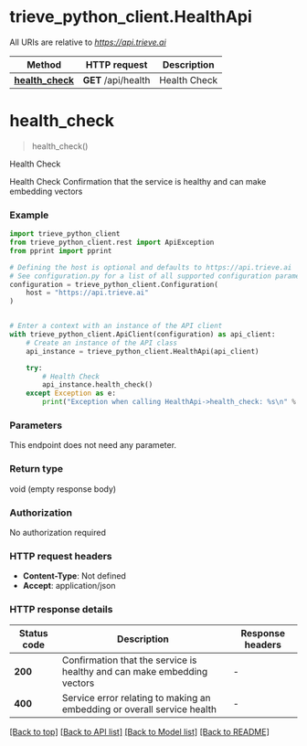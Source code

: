 # trieve_python_client.HealthApi

All URIs are relative to *https://api.trieve.ai*

Method | HTTP request | Description
------------- | ------------- | -------------
[**health_check**](HealthApi.md#health_check) | **GET** /api/health | Health Check


# **health_check**
> health_check()

Health Check

Health Check  Confirmation that the service is healthy and can make embedding vectors

### Example


```python
import trieve_python_client
from trieve_python_client.rest import ApiException
from pprint import pprint

# Defining the host is optional and defaults to https://api.trieve.ai
# See configuration.py for a list of all supported configuration parameters.
configuration = trieve_python_client.Configuration(
    host = "https://api.trieve.ai"
)


# Enter a context with an instance of the API client
with trieve_python_client.ApiClient(configuration) as api_client:
    # Create an instance of the API class
    api_instance = trieve_python_client.HealthApi(api_client)

    try:
        # Health Check
        api_instance.health_check()
    except Exception as e:
        print("Exception when calling HealthApi->health_check: %s\n" % e)
```



### Parameters

This endpoint does not need any parameter.

### Return type

void (empty response body)

### Authorization

No authorization required

### HTTP request headers

 - **Content-Type**: Not defined
 - **Accept**: application/json

### HTTP response details

| Status code | Description | Response headers |
|-------------|-------------|------------------|
**200** | Confirmation that the service is healthy and can make embedding vectors |  -  |
**400** | Service error relating to making an embedding or overall service health |  -  |

[[Back to top]](#) [[Back to API list]](../README.md#documentation-for-api-endpoints) [[Back to Model list]](../README.md#documentation-for-models) [[Back to README]](../README.md)

